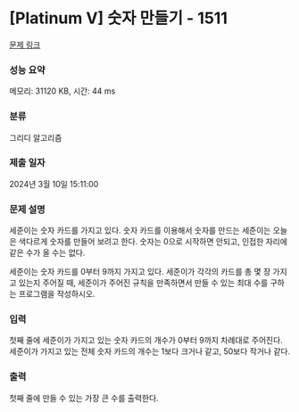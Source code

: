 # [Platinum V] 숫자 만들기 - 1511 

[문제 링크](https://www.acmicpc.net/problem/1511) 

### 성능 요약

메모리: 31120 KB, 시간: 44 ms

### 분류

그리디 알고리즘

### 제출 일자

2024년 3월 10일 15:11:00

### 문제 설명

<p>세준이는 숫자 카드를 가지고 있다. 숫자 카드를 이용해서 숫자를 만드는 세준이는 오늘은 색다르게 숫자를 만들어 보려고 한다. 숫자는 0으로 시작하면 안되고, 인접한 자리에 같은 수가 올 수는 없다.</p>

<p>세준이는 숫자 카드를 0부터 9까지 가지고 있다. 세준이가 각각의 카드를 총 몇 장 가지고 있는지 주어질 때, 세준이가 주어진 규칙을 만족하면서 만들 수 있는 최대 수를 구하는 프로그램을 작성하시오.</p>

### 입력 

 <p>첫째 줄에 세준이가 가지고 있는 숫자 카드의 개수가 0부터 9까지 차례대로 주어진다. 세준이가 가지고 있는 전체 숫자 카드의 개수는 1보다 크거나 같고, 50보다 작거나 같다.</p>

### 출력 

 <p>첫째 줄에 만들 수 있는 가장 큰 수를 출력한다.</p>

